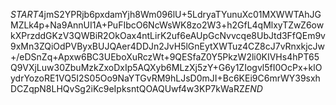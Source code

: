 $START$4jmS2YPRjb6pxdamYjh8Wm096lU+5LdryaTYunuXc01MXWWTAhJGMZLk4p+Na9AnnUI1A+PuFIbcO6NcWsWK8zo2W3+h2GfL4qMlxyTZwZ6owkXPrzddGKzV3QWBiR2OkOax4ntLirK2uf6eAUpGcNvvcqe8UbJtd3FfQEm9v9xMn3ZQiOdPVByxBUJQAer4DDJn2JvH5lGnEytXWTuz4CZ8cJ7vRnxkjcJw+/eDSnZq+Apxw6BC3UEboXuRczWt+9QESfaZ0Y5PkzW2li0KIVHs4hPT65Q9VXjLuw30ZbuMzkZxoDxIp5AQXyb6MLzXj5zY+G6y1ZIogvl5fI0OcPx+klOydrYozoRE1VQ5I2S05Oo9NaYTGvRM9hLJsD0mJI+Bc6KEi9C6mrWY39sxhDCZqpN8LHQvSg2iKc9eIpksntQOAQUwf4w3KP7kWaRZ$END$